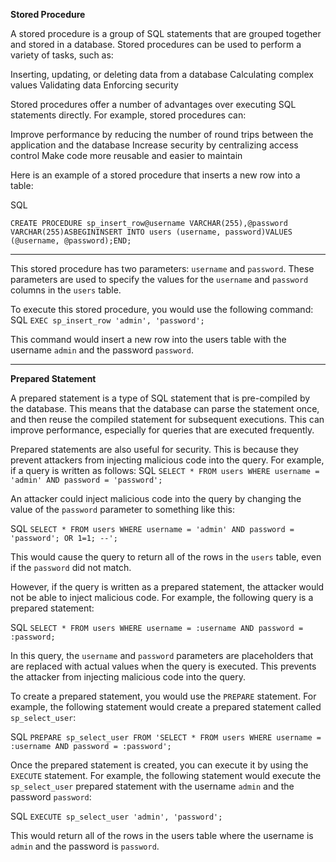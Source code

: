 **Stored Procedure**

A stored procedure is a group of SQL statements that are grouped together and stored in a database. Stored procedures can be used to perform a variety of tasks, such as:

Inserting, updating, or deleting data from a database
Calculating complex values
Validating data
Enforcing security

Stored procedures offer a number of advantages over executing SQL statements directly. For example, stored procedures can:

Improve performance by reducing the number of round trips between the application and the database
Increase security by centralizing access control
Make code more reusable and easier to maintain

Here is an example of a stored procedure that inserts a new row into a table:

SQL

`CREATE PROCEDURE sp_insert_row@username VARCHAR(255),@password VARCHAR(255)ASBEGININSERT INTO users (username, password)VALUES (@username, @password);END;`

---
This stored procedure has two parameters: `username` and `password`. These parameters are used to specify the values for the `username` and `password` columns in the `users` table.

To execute this stored procedure, you would use the following command:
SQL
`EXEC sp_insert_row 'admin', 'password';`

This command would insert a new row into the users table with the username `admin` and the password `password`.

---

**Prepared Statement**
  
A prepared statement is a type of SQL statement that is pre-compiled by the database. This means that the database can parse the statement once, and then reuse the compiled statement for subsequent executions. This can improve performance, especially for queries that are executed frequently.

Prepared statements are also useful for security. This is because they prevent attackers from injecting malicious code into the query. For example, if a query is written as follows:
SQL
`SELECT * FROM users WHERE username = 'admin' AND password = 'password';`

An attacker could inject malicious code into the query by changing the value of the `password` parameter to something like this:

SQL
`SELECT * FROM users WHERE username = 'admin' AND password = 'password'; OR 1=1; --';`

This would cause the query to return all of the rows in the `users` table, even if the `password` did not match.

However, if the query is written as a prepared statement, the attacker would not be able to inject malicious code. For example, the following query is a prepared statement:

SQL
`SELECT * FROM users WHERE username = :username AND password = :password;`

In this query, the `username` and `password` parameters are placeholders that are replaced with actual values when the query is executed. This prevents the attacker from injecting malicious code into the query.

To create a prepared statement, you would use the `PREPARE` statement. For example, the following statement would create a prepared statement called `sp_select_user`:

SQL
`PREPARE sp_select_user FROM 'SELECT * FROM users WHERE username = :username AND password = :password';`

Once the prepared statement is created, you can execute it by using the `EXECUTE` statement. For example, the following statement would execute the `sp_select_user` prepared statement with the username `admin` and the password `password`:

SQL
`EXECUTE sp_select_user 'admin', 'password';`

This would return all of the rows in the users table where the username is `admin` and the password is `password`.
